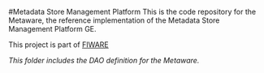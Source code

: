 #Metadata Store Management Platform
This is the code repository for the Metaware, the reference implementation of the Metadata Store Management Platform GE.

This project is part of [FIWARE](https://www.fiware.org/)

_This folder includes the DAO definition for the Metaware._